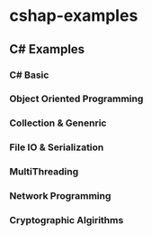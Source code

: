# cshap-examples
## C# Examples
### C# Basic
### Object Oriented Programming
### Collection & Genenric
### File IO & Serialization
### MultiThreading
### Network Programming
### Cryptographic Algirithms